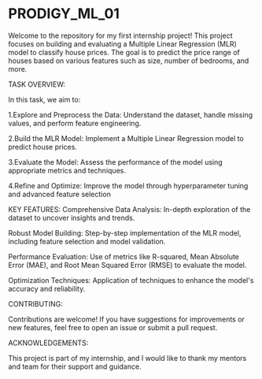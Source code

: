 # PRODIGY_ML_01
Welcome to the repository for my first internship project! This project focuses on building and evaluating a Multiple Linear Regression (MLR) model to classify house prices. 
The goal is to predict the price range of houses based on various features such as size, number of bedrooms, and more.

TASK OVERVIEW:

In this task, we aim to:

1.Explore and Preprocess the Data: Understand the dataset, handle missing values, and perform feature engineering.

2.Build the MLR Model: Implement a Multiple Linear Regression model to predict house prices.

3.Evaluate the Model: Assess the performance of the model using appropriate metrics and techniques.

4.Refine and Optimize: Improve the model through hyperparameter tuning and advanced feature selection

KEY FEATURES:
Comprehensive Data Analysis: In-depth exploration of the dataset to uncover insights and trends.

Robust Model Building: Step-by-step implementation of the MLR model, including feature selection and model validation.

Performance Evaluation: Use of metrics like R-squared, Mean Absolute Error (MAE), and Root Mean Squared Error (RMSE) to evaluate the model.

Optimization Techniques: Application of techniques to enhance the model's accuracy and reliability.

CONTRIBUTING:

Contributions are welcome! If you have suggestions for improvements or new features, feel free to open an issue or submit a pull request.

ACKNOWLEDGEMENTS:

This project is part of my internship, and I would like to thank my mentors and team for their support and guidance.
